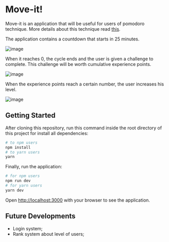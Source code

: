 # Move-it!

Move-it is an application that will be useful for users of pomodoro technique. More details about this technique read [this](https://en.wikipedia.org/wiki/Pomodoro_Technique).

The application contains a countdown that starts in 25 minutes.

![image](https://user-images.githubusercontent.com/13850344/110185735-eb1bf380-7df1-11eb-93eb-3d6d270899fb.png)

When it reaches 0, the cycle ends and the user is given a challenge to complete. This challenge will be worth cumulative experience points.

![image](https://user-images.githubusercontent.com/13850344/110178144-cc633000-7de4-11eb-881e-f065f92d60b6.png)

When the experience points reach a certain number, the user increases his level.

![image](https://user-images.githubusercontent.com/13850344/110186220-4bf7fb80-7df3-11eb-84c7-d7ee71888ebf.png)

## Getting Started

After cloning this repository, run this command inside the root directory of this project for install all dependencies:

```bash
# to npm users
npm install
# to yarn users
yarn
```

Finally, run the application:

```bash
# for npm users
npm run dev
# for yarn users
yarn dev
```

Open [http://localhost:3000](http://localhost:3000) with your browser to see the application.

## Future Developments

- Login system;
- Rank system about level of users;
